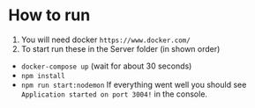 # How to run

1. You will need docker `https://www.docker.com/`
2. To start run these in the Server folder (in shown order)
- `docker-compose up` (wait for about 30 seconds)
- `npm install` 
- `npm run start:nodemon`
If everything went well you should see `Application started on port 3004!` in the console.